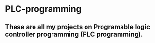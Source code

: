 # PLC-programming
## These are all my projects on Programable logic controller programming (PLC programming).
